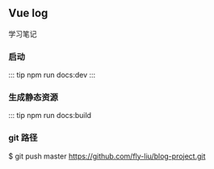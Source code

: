 ## Vue log
学习笔记

### 启动
::: tip
npm run docs:dev
:::

### 生成静态资源
::: tip
npm run docs:build

### git 路径
$ git push master https://github.com/fly-liu/blog-project.git